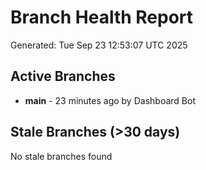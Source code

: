 # Branch Health Report
Generated: Tue Sep 23 12:53:07 UTC 2025

## Active Branches
- **main** - 23 minutes ago by Dashboard Bot

## Stale Branches (>30 days)
No stale branches found
